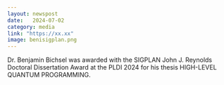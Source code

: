 ```yaml
---
layout: newspost
date:   2024-07-02
category: media
link: "https://xx.xx"
image: benisigplan.png
---
```


[]() Dr. Benjamin Bichsel was awarded with the SIGPLAN John J. Reynolds Doctoral Dissertation Award at the PLDI 2024 for his thesis HIGH-LEVEL QUANTUM PROGRAMMING. 


